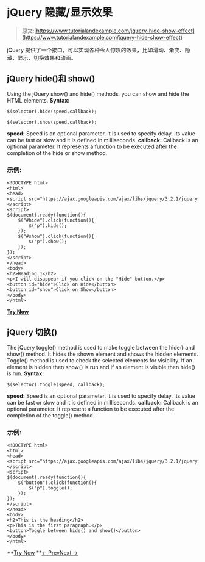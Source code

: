 # jQuery 隐藏/显示效果

> 原文:[https://www.tutorialandexample.com/jquery-hide-show-effect](https://www.tutorialandexample.com/jquery-hide-show-effect)

jQuery 提供了一个接口，可以实现各种令人惊叹的效果，比如滑动、渐变、隐藏、显示、切换效果和动画。

## jQuery hide()和 show()

Using the jQuery show() and hide() methods, you can show and hide the HTML elements. **Syntax:**

```
$(selector).hide(speed,callback);
```

```
$(selector).show(speed,callback);
```

**speed:** Speed is an optional parameter. It is used to specify delay. Its value can be fast or slow and it is defined in milliseconds. **callback:** Callback is an optional parameter. It represents a function to be executed after the completion of the hide or show method.

### 示例:

```
<!DOCTYPE html>  
<html>  
<head>  
<script src="https://ajax.googleapis.com/ajax/libs/jquery/3.2.1/jquery.min.js"></script>  
<script>  
$(document).ready(function(){  
    $("#hide").click(function(){  
        $("p").hide();  
    });  
    $("#show").click(function(){  
        $("p").show();  
    });  
});  
</script>  
</head>  
<body>  
<h2>Heading 1</h2>  
<p>I will disappear if you click on the "Hide" button.</p>   
<button id="hide">Click on Hide</button>  
<button id="show">Click on Show</button>    
</body>  
</html>

```

**[Try Now](https://editor.tutorialandexample.com/web/test.jsp?filename=jqueryhideshoweffect)**

## jQuery 切换()

The jQuery toggle() method is used to make toggle between the hide() and show() method. It hides the shown element and shows the hidden elements. Toggle() method is used to check the selected elements for visibility. If an element is hidden then show() is run and if an element is visible then hide() is run. **Syntax:**

```
$(selector).toggle(speed, callback);
```

**speed:** Speed is an optional parameter. It is used to specify delay. Its value can be fast or slow and it is defined in milliseconds. **callback:** Callback is an optional parameter. It represent a function to be executed after the completion of the toggle() method.

### 示例:

```
<!DOCTYPE html>  
<html>  
<head>  
<script src="https://ajax.googleapis.com/ajax/libs/jquery/3.2.1/jquery.min.js"></script>  
<script>  
$(document).ready(function(){  
    $("button").click(function(){  
        $("p").toggle();  
    });  
});  
</script>  
</head>  
<body>  
<h2>This is the heading</h2>  
<p>This is the first paragraph.</p>  
<button>Toggle between hide() and show()</button>  
</body>  
</html> 

```

**[Try Now](https://editor.tutorialandexample.com/web/test.jsp?filename=jqueryhideshoweffect1) **[← Prev](https://www.tutorialandexample.com/jquery-document-window-events)[Next →](https://www.tutorialandexample.com/jquery-fading-effect)
